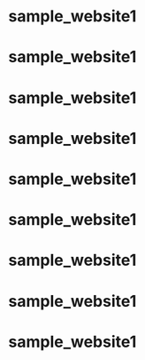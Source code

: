 # sample_website1
# sample_website1
# sample_website1
# sample_website1
# sample_website1
# sample_website1
# sample_website1
# sample_website1
# sample_website1
